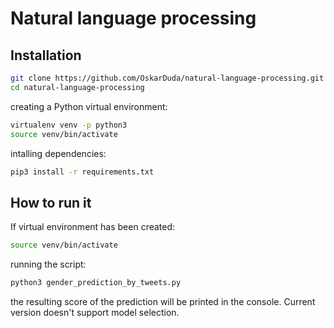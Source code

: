 # Natural language processing
## Installation
```bash
git clone https://github.com/OskarDuda/natural-language-processing.git
cd natural-language-processing
```

creating a Python virtual environment:
```bash
virtualenv venv -p python3
source venv/bin/activate
```

intalling dependencies:
```bash
pip3 install -r requirements.txt
```

## How to run it
If virtual environment has been created:
```bash
source venv/bin/activate
```

running the script:
```bash
python3 gender_prediction_by_tweets.py 
```

the resulting score of the prediction will be printed in the console. 
Current version doesn't support model selection.